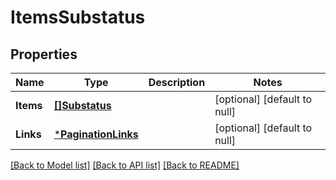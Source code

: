 # ItemsSubstatus

## Properties
Name | Type | Description | Notes
------------ | ------------- | ------------- | -------------
**Items** | [**[]Substatus**](Substatus.md) |  | [optional] [default to null]
**Links** | [***PaginationLinks**](PaginationLinks.md) |  | [optional] [default to null]

[[Back to Model list]](../README.md#documentation-for-models) [[Back to API list]](../README.md#documentation-for-api-endpoints) [[Back to README]](../README.md)


